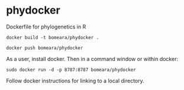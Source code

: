 # phydocker
Dockerfile for phylogenetics in R

`docker build -t bomeara/phydocker .`

`docker push bomeara/phydocker`

As a user, install docker. Then in a command window or within docker:

`sudo docker run -d -p 8787:8787 bomeara/phydocker`

Follow docker instructions for linking to a local directory.
